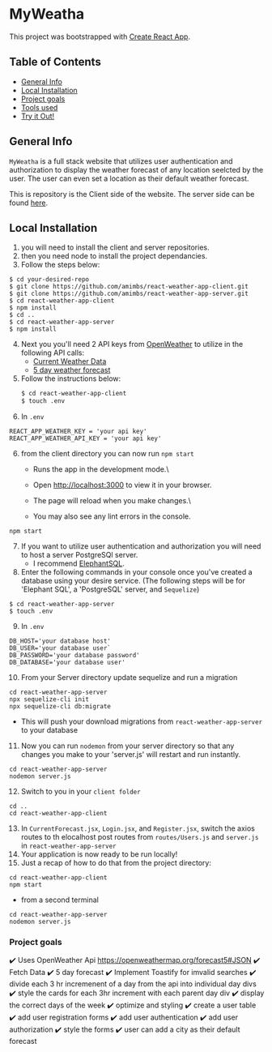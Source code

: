 # MyWeatha

This project was bootstrapped with [Create React App](https://github.com/facebook/create-react-app).

## Table of Contents
* [General Info](#general-info)
* [Local Installation](#local-installation)
* [Project goals](#project-goals)
* [Tools used](#tools-used)
* [Try it Out!](#try-it-out)


## General Info
`MyWeatha` is a full stack website that utilizes user authentication and authorization to display the weather forecast of any location seelcted by the user. The user can even set a location as their default weather forecast.

This is repository is the Client side of the website. The server side can be found [here](https://github.com/amimbs/react-weather-app-server.git).

## Local Installation
1) you will need to install the client and server repositories.
2) then you need node to install the project dependancies. 
3) Follow the steps below:
```console
$ cd your-desired-repo
$ git clone https://github.com/amimbs/react-weather-app-client.git
$ git clone https://github.com/amimbs/react-weather-app-server.git
$ cd react-weather-app-client
$ npm install
$ cd ..
$ cd react-weather-app-server
$ npm install
```
4) Next you you'll need 2 API keys from [OpenWeather](https://openweathermap.org/) to utilize in the following API calls:
    - [Current Weather Data](https://openweathermap.org/current)
    - [5 day weather forecast](https://openweathermap.org/forecast5)
4) Follow the instructions below:
    ```bash
    $ cd react-weather-app-client
    $ touch .env
    ```
5) In `.env`
```
REACT_APP_WEATHER_KEY = 'your api key'
REACT_APP_WEATHER_API_KEY = 'your api key'
```
6) from the client directory you can now run `npm start`
    - Runs the app in the development mode.\
    - Open [http://localhost:3000](http://localhost:3000) to view it in your browser.

    - The page will reload when you make changes.\
    - You may also see any lint errors in the console.
```console
npm start
```
7) If you want to utilize user authentication and authorization you will need to host a server PostgreSQl server.
    - I recommend [ElephantSQL](https://www.elephantsql.com/).
8) Enter the following commands in your console once you've created a database using your desire service. (The following steps will be for 'Elephant SQL', a 'PostgreSQL' server, and `Sequelize`)
```console
$ cd react-weather-app-server
$ touch .env
```
9) In `.env`
```
DB_HOST='your database host'
DB_USER='your database user`
DB_PASSWORD='your database password'
DB_DATABASE='your database user'
```
10) From your Server directory update sequelize and run a migration
```console
cd react-weather-app-server
npx sequelize-cli init
npx sequelize-cli db:migrate
```
- This will push your download migrations from `react-weather-app-server` to your database

11) Now you can run `nodemon` from your server directory so that any changes you make to your 'server.js' will restart and run instantly.
```console
cd react-weather-app-server
nodemon server.js
```
12) Switch to you in your `client folder`
```console
cd ..
cd react-weather-app-client
```
13) In `CurrentForecast.jsx`, `Login.jsx`, and `Register.jsx`, switch the axios routes to th elocalhost post routes from `routes/Users.js` and `server.js` in `react-weather-app-server`
14) Your application is now ready to be run locally!
15) Just a recap of how to do that from the project directory:
```console
cd react-weather-app-client
npm start
```
- from a second terminal
```console
cd react-weather-app-server
nodemon server.js
```

### Project goals
:heavy_check_mark: Uses OpenWeather Api https://openweathermap.org/forecast5#JSON
:heavy_check_mark: Fetch Data
:heavy_check_mark: 5 day forecast
:heavy_check_mark: Implement Toastify for imvalid searches
:heavy_check_mark: divide each 3 hr incremenent of a day from the api into individual day divs
:heavy_check_mark: style the cards for each 3hr increment with each parent day div
:heavy_check_mark: display the correct days of the week
:heavy_check_mark: optimize and styling
:heavy_check_mark: create a user table
:heavy_check_mark: add user registration forms
:heavy_check_mark: add user authentication 
:heavy_check_mark: add user authorization
:heavy_check_mark: style the forms
:heavy_check_mark: user can add a city as their default forecast





